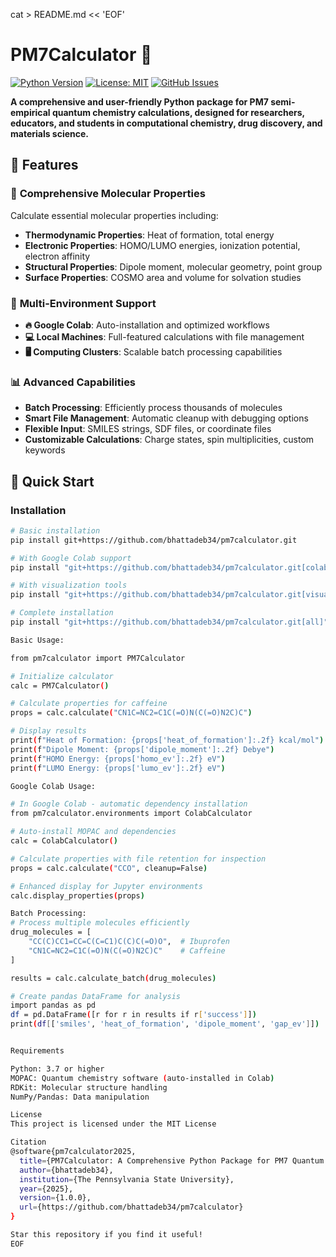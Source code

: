 cat > README.md << 'EOF'
# PM7Calculator 🧪

[![Python Version](https://img.shields.io/badge/python-3.7+-blue.svg)](https://www.python.org/downloads/)
[![License: MIT](https://img.shields.io/badge/License-MIT-yellow.svg)](https://opensource.org/licenses/MIT)
[![GitHub Issues](https://img.shields.io/github/issues/bhattadeb34/pm7calculator.svg)](https://github.com/bhattadeb34/pm7calculator/issues)

**A comprehensive and user-friendly Python package for PM7 semi-empirical quantum chemistry calculations, designed for researchers, educators, and students in computational chemistry, drug discovery, and materials science.**

## 🌟 Features

### 🔬 **Comprehensive Molecular Properties**
Calculate essential molecular properties including:
- **Thermodynamic Properties**: Heat of formation, total energy
- **Electronic Properties**: HOMO/LUMO energies, ionization potential, electron affinity
- **Structural Properties**: Dipole moment, molecular geometry, point group
- **Surface Properties**: COSMO area and volume for solvation studies

### 🚀 **Multi-Environment Support**
- **🔥 Google Colab**: Auto-installation and optimized workflows
- **💻 Local Machines**: Full-featured calculations with file management
- **🖥️ Computing Clusters**: Scalable batch processing capabilities

### 📊 **Advanced Capabilities**
- **Batch Processing**: Efficiently process thousands of molecules
- **Smart File Management**: Automatic cleanup with debugging options
- **Flexible Input**: SMILES strings, SDF files, or coordinate files
- **Customizable Calculations**: Charge states, spin multiplicities, custom keywords

## 🚀 **Quick Start**

### **Installation**

```bash
# Basic installation
pip install git+https://github.com/bhattadeb34/pm7calculator.git

# With Google Colab support
pip install "git+https://github.com/bhattadeb34/pm7calculator.git[colab]"

# With visualization tools
pip install "git+https://github.com/bhattadeb34/pm7calculator.git[visualization]"

# Complete installation
pip install "git+https://github.com/bhattadeb34/pm7calculator.git[all]"

Basic Usage:

from pm7calculator import PM7Calculator

# Initialize calculator
calc = PM7Calculator()

# Calculate properties for caffeine
props = calc.calculate("CN1C=NC2=C1C(=O)N(C(=O)N2C)C")

# Display results
print(f"Heat of Formation: {props['heat_of_formation']:.2f} kcal/mol")
print(f"Dipole Moment: {props['dipole_moment']:.2f} Debye")
print(f"HOMO Energy: {props['homo_ev']:.2f} eV")
print(f"LUMO Energy: {props['lumo_ev']:.2f} eV")

Google Colab Usage:

# In Google Colab - automatic dependency installation
from pm7calculator.environments import ColabCalculator

# Auto-install MOPAC and dependencies
calc = ColabCalculator()

# Calculate properties with file retention for inspection
props = calc.calculate("CCO", cleanup=False)

# Enhanced display for Jupyter environments
calc.display_properties(props)

Batch Processing:
# Process multiple molecules efficiently
drug_molecules = [
    "CC(C)CC1=CC=C(C=C1)C(C)C(=O)O",  # Ibuprofen
    "CN1C=NC2=C1C(=O)N(C(=O)N2C)C"    # Caffeine
]

results = calc.calculate_batch(drug_molecules)

# Create pandas DataFrame for analysis
import pandas as pd
df = pd.DataFrame([r for r in results if r['success']])
print(df[['smiles', 'heat_of_formation', 'dipole_moment', 'gap_ev']])


Requirements

Python: 3.7 or higher
MOPAC: Quantum chemistry software (auto-installed in Colab)
RDKit: Molecular structure handling
NumPy/Pandas: Data manipulation

License
This project is licensed under the MIT License 

Citation
@software{pm7calculator2025,
  title={PM7Calculator: A Comprehensive Python Package for PM7 Quantum Chemistry Calculations},
  author={bhattadeb34},
  institution={The Pennsylvania State University},
  year={2025},
  version={1.0.0},
  url={https://github.com/bhattadeb34/pm7calculator}
}

Star this repository if you find it useful!
EOF

